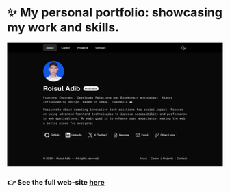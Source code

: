 # ✨ My personal portfolio: showcasing my work and skills.

<img width="1440" alt="https://roisuladib.vercel.app" src="public/assets/overview.png">

### 👉 See the full web-site [here](https://roisuladib.vercel.app)
